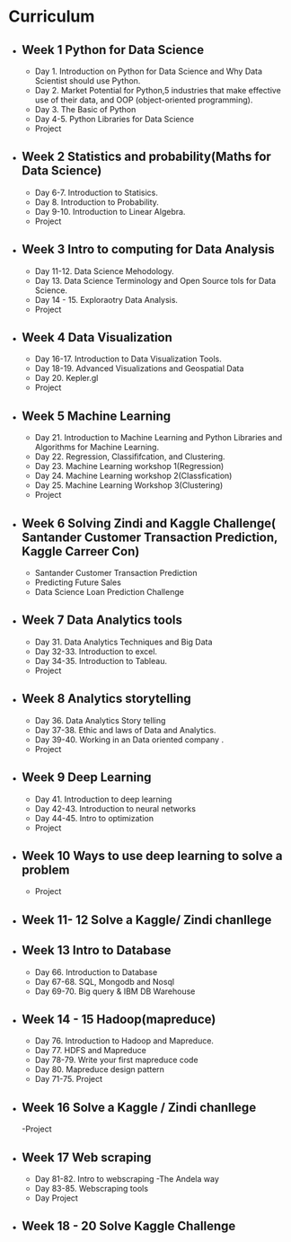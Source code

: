 # Curriculum

- ## Week 1 Python for Data Science 

    - Day 1. Introduction on Python for Data Science and Why Data Scientist should use Python.
    - Day 2. Market Potential for Python,5 industries that make effective use of their data, and OOP (object-oriented programming).
    - Day 3. The Basic of Python
    - Day 4-5. Python Libraries for Data Science 
    - Project
    
- ## Week 2 Statistics and probability(Maths for Data Science)

    - Day 6-7. Introduction to Statisics.
    - Day 8. Introduction to Probability.
    - Day 9-10. Introduction to Linear Algebra.
    - Project
    
- ## Week 3 Intro to computing for Data Analysis

    - Day 11-12. Data Science Mehodology.
    - Day 13. Data Science Terminology and Open Source tols for Data Science.
    - Day 14 - 15. Exploraotry Data Analysis. 
    - Project
    
- ## Week 4 Data Visualization

    - Day 16-17. Introduction to Data Visualization Tools.
    - Day 18-19. Advanced Visualizations and Geospatial Data
    - Day 20. Kepler.gl
    - Project 
    
- ## Week 5 Machine Learning

    - Day 21. Introduction to Machine Learning and  Python Libraries and Algorithms for Machine Learning.
    - Day 22. Regression, Classififcation, and Clustering.
    - Day 23. Machine Learning workshop 1(Regression)
    - Day 24. Machine Learning workshop 2(Classfication)
    - Day 25. Machine Learning Workshop 3(Clustering)
    - Project

- ## Week 6 Solving Zindi and Kaggle Challenge( Santander Customer Transaction Prediction, Kaggle Carreer Con)
    - Santander Customer Transaction Prediction
    - Predicting Future Sales
    - Data Science Loan Prediction Challenge
    
- ## Week 7 Data Analytics tools 
    - Day 31. Data Analytics Techniques and Big Data
    - Day 32-33. Introduction to excel.
    - Day 34-35. Introduction to Tableau.
    - Project
    
- ## Week 8 Analytics storytelling
    - Day 36. Data Analytics Story telling
    - Day 37-38. Ethic and laws of Data and Analytics.
    - Day 39-40. Working in an Data oriented company .
    - Project

- ## Week 9 Deep Learning
    - Day 41. Introduction to deep learning
    - Day 42-43. Introduction to neural networks
    - Day 44-45. Intro to optimization
    - Project
    
- ## Week 10 Ways to use deep learning to solve a problem
    -  Project
    
- ## Week 11- 12 Solve a Kaggle/ Zindi chanllege

- ## Week 13 Intro to Database
    - Day 66. Introduction to Database
    - Day 67-68. SQL, Mongodb and Nosql
    - Day 69-70. Big query & IBM DB Warehouse
   
    
- ## Week 14 - 15 Hadoop(mapreduce)
    - Day 76. Introduction to Hadoop and Mapreduce.
    - Day 77. HDFS and Mapreduce
    - Day 78-79. Write your first mapreduce code
    - Day 80. Mapreduce design pattern
    - Day 71-75. Project
    
- ## Week 16 Solve a Kaggle / Zindi chanllege
    -Project

- ## Week 17 Web scraping 
    - Day 81-82. Intro to webscraping -The Andela way
    - Day 83-85. Webscraping tools
    - Day Project
    
- ## Week 18 - 20 Solve Kaggle Challenge 
